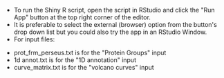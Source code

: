 * To run the Shiny R script, open the script in RStudio and click the "Run App" button at the top right corner of the editor.
* It is preferable to select the external (browser) option from the button's drop down list but you could also try the app in an RStudio Window.
* For input files: 
- prot_frm_perseus.txt is for the "Protein Groups" input 
- 1d annot.txt is for the "1D annotation" input
- curve_matrix.txt is for the "volcano curves" input
